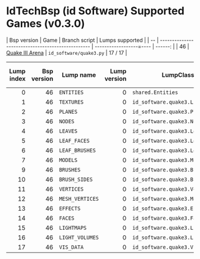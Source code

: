 # IdTechBsp (id Software) Supported Games (v0.3.0)
| Bsp version | Game | Branch script | Lumps supported |
| -- | ------------------------------------------------- | ------------------=---- | ------: |
| 46 | [Quake III Arena](https://www.mralligator.com/q3) | `id_software/quake3.py` | 17 / 17 |

| Lump index | Bsp version | Lump name | Lump version | LumpClass | % of struct mapped |
| -: | -: | ----------------| -: | -------------------------------- | ---: |
|  0 | 46 | `ENTITIES`      |  0 | `shared.Entities`                | 100% |
|  1 | 46 | `TEXTURES`      |  0 | `id_software.quake3.Lightmap`    | 100% |
|  2 | 46 | `PLANES`        |  0 | `id_software.quake3.Plane`       | 100% |
|  3 | 46 | `NODES`         |  0 | `id_software.quake3.Node`        | 100% |
|  4 | 46 | `LEAVES`        |  0 | `id_software.quake3.Leaf`        | 100% |
|  5 | 46 | `LEAF_FACES`    |  0 | `id_software.quake3.LeafFace`    | 100% |
|  6 | 46 | `LEAF_BRUSHES`  |  0 | `id_software.quake3.LeafBrush`   | 100% |
|  7 | 46 | `MODELS`        |  0 | `id_software.quake3.Model`       | 100% |
|  9 | 46 | `BRUSHES`       |  0 | `id_software.quake3.Brush`       | 100% |
| 10 | 46 | `BRUSH_SIDES`   |  0 | `id_software.quake3.BrushSide`   | 100% |
| 11 | 46 | `VERTICES`      |  0 | `id_software.quake3.Vertex`      | 100% |
| 12 | 46 | `MESH_VERTICES` |  0 | `id_software.quake3.MeshVertex`  | 100% |
| 13 | 46 | `EFFECTS`       |  0 | `id_software.quake3.Effect`      |  90% |
| 14 | 46 | `FACES`         |  0 | `id_software.quake3.Face`        | 100% |
| 15 | 46 | `LIGHTMAPS`     |  0 | `id_software.quake3.Lightmap`    | 100% |
| 16 | 46 | `LIGHT_VOLUMES` |  0 | `id_software.quake3.LightVolume` | 100% |
| 17 | 46 | `VIS_DATA`      |  0 | `id_software.quake3.Visibility`  |  10% |